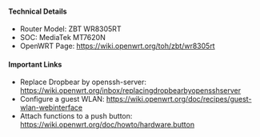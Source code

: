 #### Technical Details
* Router Model: ZBT WR8305RT
* SOC: MediaTek MT7620N
* OpenWRT Page: https://wiki.openwrt.org/toh/zbt/wr8305rt

#### Important Links
* Replace Dropbear by openssh-server: https://wiki.openwrt.org/inbox/replacingdropbearbyopensshserver
* Configure a guest WLAN: https://wiki.openwrt.org/doc/recipes/guest-wlan-webinterface
* Attach functions to a push button: https://wiki.openwrt.org/doc/howto/hardware.button
